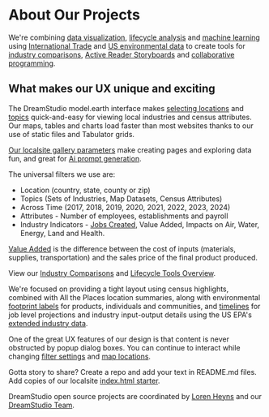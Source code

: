 # About Our Projects

We're combining [data&nbsp;visualization](../../io/charts/), [lifecycle&nbsp;analysis](../../community/tools/) and [machine&nbsp;learning](../../realitystream/) using [International Trade](../../profile/trade/) and [US environmental&nbsp;data](../../io/about/) to create tools for [industry&nbsp;comparisons](../../localsite/info/), [Active Reader Storyboards](../../requests/) and [collaborative programming](/projects/). 

## What makes our UX unique and exciting

The DreamStudio model.earth interface makes [selecting locations](#geoview=country) and [topics](#appview=topics) quick-and-easy for viewing local industries and census attributes. Our maps, tables and charts load faster than most websites thanks to our use of static files and Tabulator&nbsp;grids.

<!--
The industry timeline we're working on will have a short Tabulator grid below it with the top 10 local industries and columns for employees, establishments, payroll.

We've integrated timeline charts with the top hero area of the home page, so site visitors will immediately see what the tool provides and will be motivated to enter their own zip code, county or state to explore.
-->

[Our localsite gallery parameters](/localsite) make creating pages and exploring data fun, and great for [Ai prompt generation](/requests/).

The universal filters we use are:

- Location (country, state, county or zip)
- Topics (Sets of Industries, Map Datasets, Census Attributes)
- Across Time (2017, 2018, 2019, 2020, 2021, 2022, 2023, 2024)
- Attributes - Number of employees, establishments and payroll
- Industry Indicators - [Jobs Created](../../localsite/info/#indicators=JOBS), Value Added, Impacts on Air, Water, Energy, Land and Health.

<!--
Where (location), What (topic), When (year), How (number of people and types of establishments), and Why it matters (the impact)
-->

[Value Added](../../localsite/info/#indicators=VADD) is the difference between the cost of inputs (materials, supplies, transportation) and the sales price of the final product produced. 

View our [Industry Comparisons](/localsite/info/) and [Lifecycle Tools Overview](/community/tools/).

<span class="local" style="display:none">
Localhost note: For comparison, here's Data USA's [Payroll by Industry Sector](https://datausa.io/profile/geo/new-york#payroll).  
The Data USA chart only supports state level. It's also difficult to see which industry the bars represent.
</span>

<!--
In our setup, the colored countries will instead be the location's top 10 industries. The lines will move when indicators are selected for the number of employees, establishments, payroll.

10 is a good number since 10 colors can be visually distinguished in the timeline chart, which will match a color on the left side of the tabulator industry rows (like a legend).

We'll complement the industry timeline chart by showing lists of actual local establishments from All The Places. We'll figure out how to summarize the types of local All The Places organizations to condense the side list.

A second chart will show census demographic attributes changing across time for the selected location. These will be among the options for lines (similar to industries):

- Population,
- Poverty,
- Education,
- Work Experience,
- Working Fulltime,
- Working Fulltime Poverty

We'll work toward showing 5 demographic lines on the same chart as 5 industries. And we'll use regression to predict upcoming years.

When we show the Census indicators in a Tabulator grid,
Rows could be: Population, Poverty, Education, Work Experience, Working Full Time, Working Full Time Poverty
Columns could be: Total, Male, Female, Under 18, 18 to 65, Over 65

Instead of showing the census grid on the initial load, we'll provide a small snapshot about the location with interesting census attributes. We'll link the snapshot to CensusReporter.com for their great chart details (NY zip 10001).
-->

We're focused on providing a tight layout using census highlights, combined with All the Places location summaries, along with environmental [footprint labels](/io/template/) for products, individuals and communities, and [timelines](/data-commons/docs/data/) for job level projections and industry input-output details using the US EPA's [extended industry data](../../io/charts/).

One of the great UX features of our design is that content is never obstructed by popup dialog boxes. You can continue to interact while changing [filter settings](#sidetab=settings) and [map locations](#geoview=countries). 

Gotta story to share? Create a repo and add your text in README.md files. Add copies of our localsite [index.html starter](/localsite/start/).

DreamStudio open source projects are coordinated by [Loren Heyns](https://dreamstudio.com/loren) and our [DreamStudio Team](https://dreamstudio.com/earth).

